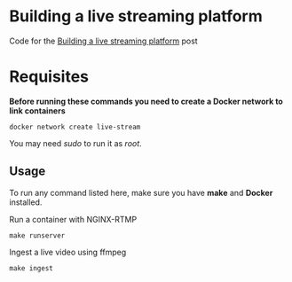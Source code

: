 # Building a live streaming platform

Code for the [Building a live streaming platform](https://www.maugzoide.com/posts/building-a-live-streaming-platform-part-i/) post

# Requisites

**Before running these commands you need to create a Docker network to link containers**
```
docker network create live-stream
```

You may need *sudo* to run it as *root*.

## Usage

To run any command listed here, make sure you have **make** and **Docker** installed.

Run a container with NGINX-RTMP
```
make runserver
```

Ingest a live video using ffmpeg
```
make ingest
```